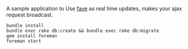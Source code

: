 A sample application to Use [faye](http://faye.jcoglan.com/) as real time updates, makes your ajax request broadcast.

	bundle install
	bundle exec rake db:create && bundle exec rake db:migrate
	gem install foreman
	foreman start

